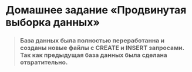 # Домашнее задание «Продвинутая выборка данных»


> ### База данных была полностью переработанна и созданы новые файлы с CREATE и INSERT запросами. Так как предыдущая база данных была сделана отвратительно. 
